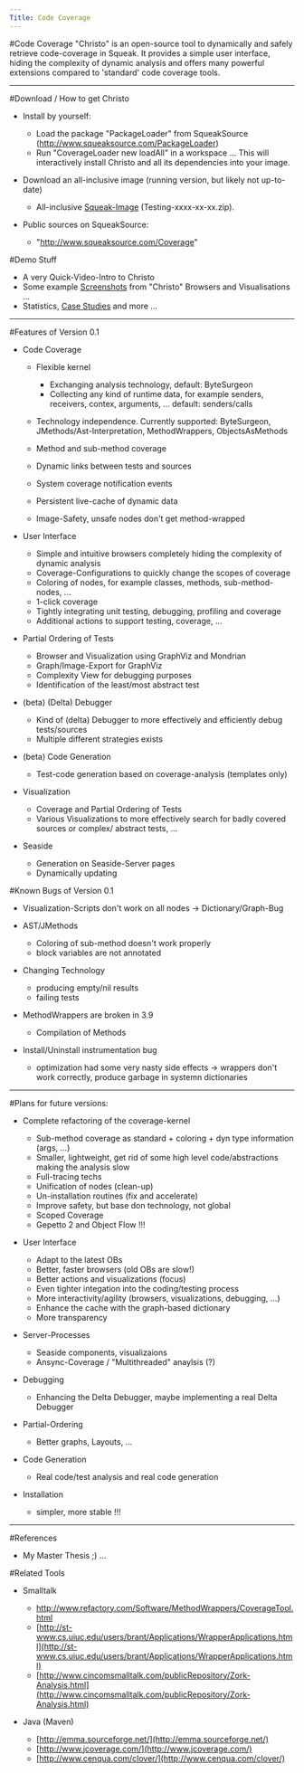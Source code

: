 ```yaml
---
Title: Code Coverage
---
```

#Code Coverage
"Christo" is an open-source tool to dynamically and safely retrieve code-coverage in Squeak. It provides a simple user interface, hiding the complexity of dynamic analysis and offers many powerful extensions compared to 'standard' code coverage tools.


---

#Download / How to get Christo

-  Install by yourself:
	-  Load the package "PackageLoader" from SqueakSource (http://www.squeaksource.com/PackageLoader)
	-  Run "CoverageLoader new loadAll" in a workspace ... This will interactively install Christo and all its dependencies into your image.

-  Download an all-inclusive image (running version, but likely not up-to-date)
	-  All-inclusive [Squeak-Image](http://www.iam.unibe.ch/~reichhar/files) (Testing-xxxx-xx-xx.zip).

-  Public sources on SqueakSource:
	-  "http://www.squeaksource.com/Coverage"


#Demo Stuff

-  A very Quick-Video-Intro to Christo
-  Some example [Screenshots](%base_url%/wiki/alumni/stefanreichhart/codecoverage/screenshots) from "Christo" Browsers and Visualisations ...
-  Statistics, [Case Studies](%base_url%/wiki/alumni/stefanreichhart/codecoverage/casestudies) and more ...


---

#Features of Version 0.1

-  Code Coverage
	-  Flexible kernel
		-  Exchanging analysis technology, default: ByteSurgeon
		-  Collecting any kind of runtime data, for example senders, receivers, contex, arguments, ... default: senders/calls

	-  Technology independence. Currently supported: ByteSurgeon, JMethods/Ast-Interpretation, MethodWrappers, ObjectsAsMethods
	-  Method and sub-method coverage
	-  Dynamic links between tests and sources
	-  System coverage notification events
	-  Persistent live-cache of dynamic data
	-  Image-Safety, unsafe nodes don't get method-wrapped

-  User Interface
	-  Simple and intuitive browsers completely hiding the complexity of dynamic analysis
	-  Coverage-Configurations to quickly change the scopes of coverage
	-  Coloring of nodes, for example classes, methods, sub-method-nodes, ...
	-  1-click coverage
	-  Tightly integrating unit testing, debugging, profiling and coverage
	-  Additional actions to support testing, coverage, ...

-  Partial Ordering of Tests
	-  Browser and Visualization using GraphViz and Mondrian
	-  Graph/Image-Export for GraphViz
	-  Complexity View for debugging purposes
	-  Identification of the least/most abstract test

-  (beta) (Delta) Debugger
	-  Kind of (delta) Debugger to more effectively and efficiently debug tests/sources
	-  Multiple different strategies exists

-  (beta) Code Generation
	-  Test-code generation based on coverage-analysis (templates only)

-  Visualization
	-  Coverage and Partial Ordering of Tests
	-  Various Visualizations to more effectively search for badly covered sources or complex/ abstract tests, ...

-  Seaside
	-  Generation on Seaside-Server pages
	-  Dynamically updating


#Known Bugs of Version 0.1

-  Visualization-Scripts don't work on all nodes -> Dictionary/Graph-Bug
-  AST/JMethods
	-  Coloring of sub-method doesn't work properly
	-  block variables are not annotated

-  Changing Technology
	-  producing empty/nil results
	-  failing tests 

-  MethodWrappers are broken in 3.9
	-  Compilation of Methods

-  Install/Uninstall instrumentation bug
	-  optimization had some very nasty side effects -> wrappers don't work correctly, produce garbage in systemn dictionaries



---

#Plans for future versions:

-  Complete refactoring of the coverage-kernel
	-  Sub-method coverage as standard \+ coloring \+ dyn type information (args, ...)
	-  Smaller, lightweight, get rid of some high level code/abstractions making the analysis slow
	-  Full-tracing techs
	-  Unification of nodes (clean-up)
	-  Un-installation routines (fix and accelerate)
	-  Improve safety, but base don technology, not global
	-  Scoped Coverage
	-  Gepetto 2 and Object Flow !!!

-  User Interface
	-  Adapt to the latest OBs
	-  Better, faster browsers (old OBs are slow!)
	-  Better actions and visualizations (focus)
	-  Even tighter integation into the coding/testing process
	-  More interactivity/agility (browsers, visualizations, debugging, ...)
	-  Enhance the cache with the graph-based dictionary
	-  More transparency

-  Server-Processes
	-  Seaside components, visualizaions
	-  Ansync-Coverage / "Multithreaded" anaylsis (?)

-  Debugging
	-  Enhancing the Delta Debugger, maybe implementing a real Delta Debugger

-  Partial-Ordering
	-  Better graphs, Layouts, ...

-  Code Generation
	-  Real code/test analysis and real code generation

-  Installation
	-  simpler, more stable !!!



---

#References

-  My Master Thesis ;) ...

#Related Tools

-  Smalltalk
	-  http://www.refactory.com/Software/MethodWrappers/CoverageTool.html
	-  [http://st-www.cs.uiuc.edu/users/brant/Applications/WrapperApplications.html](http://st-www.cs.uiuc.edu/users/brant/Applications/WrapperApplications.html)
	-  [http://www.cincomsmalltalk.com/publicRepository/Zork-Analysis.html](http://www.cincomsmalltalk.com/publicRepository/Zork-Analysis.html)

-  Java (Maven)
	-  [http://emma.sourceforge.net/](http://emma.sourceforge.net/)
	-  [http://www.jcoverage.com/](http://www.jcoverage.com/)
	-  [http://www.cenqua.com/clover/](http://www.cenqua.com/clover/)

